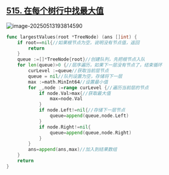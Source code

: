 ## [515. 在每个树行中找最大值](https://leetcode.cn/problems/find-largest-value-in-each-tree-row/) 

![image-20250513193814590](https://gggzxh.oss-cn-beijing.aliyuncs.com/img/20250513193814590.png) 

```go
func largestValues(root *TreeNode) (ans []int) {
    if root==nil{//如果根节点为空，说明没有节点值，返回
        return
    }
    queue :=[]*TreeNode{root}//创建队列，先把根节点入队
    for len(queue)>0 {//层序遍历，如果下一层没有节点了，结束循环
        curLevel :=queue//获取当前层节点
        queue = nil//队列设置为空，存储将下一层
        max :=math.MinInt64//设置最小值
        for _,node :=range curLevel {//遍历当前层的节点
            if node.Val>max{//获取最大值
                max=node.Val
            }
            if node.Left!=nil{//存储下一层节点
                queue=append(queue,node.Left)
            }
            if node.Right!=nil{
                queue=append(queue,node.Right)
            }
        }
        ans=append(ans,max)//加入到结果数组
    }
    return
}
```

